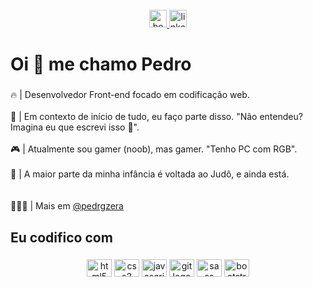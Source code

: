 <br clear="both">

<div align="center">
<a href="https://www.behance.net/200a4afa">
<img src="https://img.shields.io/static/v1?message=Behance&logo=behance&label=&color=1769ff&logoColor=white&labelColor=&style=for-the-badge" height="28" alt="behance logo"  />
</a>
<a href="www.linkedin.com/in/
pedrgzera">
<img src="https://img.shields.io/static/v1?message=LinkedIn&logo=linkedin&label=&color=0077B5&logoColor=white&labelColor=&style=for-the-badge" height="28" alt="linkedin logo"  />
</a>
</div>

###


<p align="left"></p>

###

<h1 align="left">Oi 👋 me chamo Pedro</h1>

###

<p align="left">
🔥 | Desenvolvedor Front-end focado em codificação web.
<br>
<br>
🧠 | Em contexto de início de tudo, eu faço parte disso. "Não entendeu? Imagina eu que escrevi isso 🫡".
<br>
<br>
🎮 | Atualmente sou gamer (noob), mas gamer. "Tenho PC com RGB".
<br>
<br>
🥋 | A maior parte da minha infância é voltada ao Judô, e ainda está.
<br>
<br>
<br>
👨🏽‍💻 | Mais em <a href="https://instagram.com/pedrgzera?igshid=ZDdkNTZiNTM=">@pedrgzera</a>

###

<h2 align="left">Eu codifico com</h2>

###

<div align="center">
  <img src="https://cdn.jsdelivr.net/gh/devicons/devicon/icons/html5/html5-original.svg" height="28" width="40" alt="html5 logo"  />
  <img src="https://cdn.jsdelivr.net/gh/devicons/devicon/icons/css3/css3-original.svg" height="28" width="40" alt="css3 logo"  />
  <img src="https://cdn.jsdelivr.net/gh/devicons/devicon/icons/javascript/javascript-original.svg" height="28" width="40" alt="javascript logo"  />
  <img src="https://cdn.jsdelivr.net/gh/devicons/devicon/icons/git/git-original.svg" height="28" width="40" alt="git logo"  />
  <img src="https://cdn.jsdelivr.net/gh/devicons/devicon/icons/sass/sass-original.svg" height="28" width="40" alt="sass logo"  />
  <img src="https://cdn.jsdelivr.net/gh/devicons/devicon/icons/bootstrap/bootstrap-original.svg" height="28" width="40" alt="bootstrap logo"  />
</div>

###

